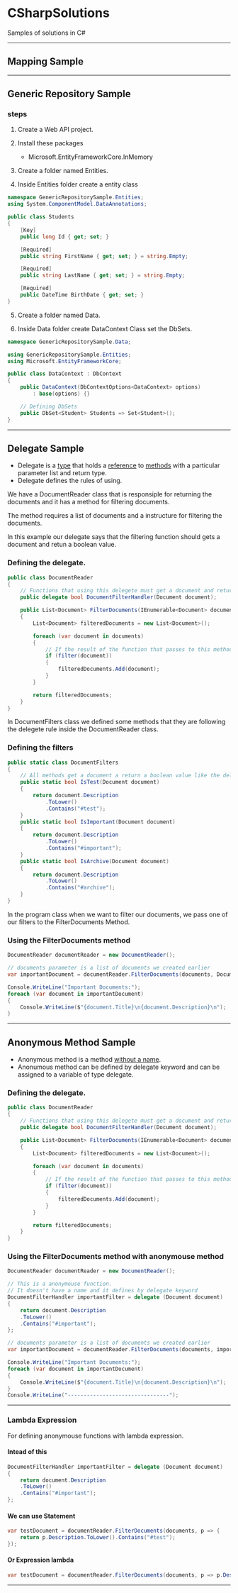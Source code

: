 # CSharpSolutions
Samples of solutions in C#

---

## Mapping Sample
---
## Generic Repository Sample
### steps
1. Create a Web API project.

2. Install these packages
    - Microsoft.EntityFrameworkCore.InMemory

3. Create a folder named Entities.

4. Inside Entities folder create a entity class

```C#
namespace GenericRepositorySample.Entities;
using System.ComponentModel.DataAnnotations;

public class Students
{
    [Key]
    public long Id { get; set; }

    [Required]
    public string FirstName { get; set; } = string.Empty;

    [Required]
    public string LastName { get; set; } = string.Empty;

    [Required]
    public DateTime BirthDate { get; set; }
}
```

5. Create a folder named Data.

6. Inside Data folder create DataContext Class set the DbSets.
```c#
namespace GenericRepositorySample.Data;

using GenericRepositorySample.Entities;
using Microsoft.EntityFrameworkCore;

public class DataContext : DbContext
{
	public DataContext(DbContextOptions<DataContext> options) 
		: base(options) {}

	// Defining DbSets
	public DbSet<Student> Students => Set<Student>();
}

```
---
## Delegate Sample
- Delegate is a <ins>type</ins> that holds a <ins>reference</ins> to  <ins>methods</ins> with a particular parameter list and return type.
- Delegate defines the rules of using.

We have a DocumentReader class that is responsiple for returning the documents and it has a method for filtering documents.

The method requires a list of documents and a instructure for filtering the documents.

 In this example our delegate says that the filtering function should gets a document and retun a boolean value.

 ### Defining the delegate.
```c#
public class DocumentReader
{
    // Functions that using this delegete must get a document and return a boolean value.
    public delegate bool DocumentFilterHandler(Document document);

    public List<Document> FilterDocuments(IEnumerable<Document> documents, DocumentFilterHandler filter)
    {
        List<Document> filteredDocuments = new List<Document>();

        foreach (var document in documents)
        {
            // If the result of the function that passes to this method is true.
            if (filter(document))
            {
                filteredDocuments.Add(document);
            }
        }

        return filteredDocuments;
    }
}
```
In DocumentFilters class we defined some methods that they are following the delegete rule inside the DocumentReader class.

### Defining the filters
```c#
public static class DocumentFilters
{
    // All methods get a document a return a boolean value like the delegate defines inside the DocumentReaderClass.
    public static bool IsTest(Document document)
    {
        return document.Description
            .ToLower()
            .Contains("#test");
    }
    public static bool IsImportant(Document document)
    {
        return document.Description
            .ToLower()
            .Contains("#important");
    }
    public static bool IsArchive(Document document)
    {
        return document.Description
            .ToLower()
            .Contains("#archive");
    }
}
```
In the program class when we want to filter our documents, we pass one of our filters to the FilterDocuments Method.

### Using the FilterDocuments method
```c#
DocumentReader documentReader = new DocumentReader();

// documents parameter is a list of documents we created earlier
var importantDocument = documentReader.FilterDocuments(documents, DocumentFilters.IsImportant);

Console.WriteLine("Important Documents:");
foreach (var document in importantDocument)
{
    Console.WriteLine($"{document.Title}\n{document.Description}\n");
}
```

---
## Anonymous Method Sample
- Anonymous method is a method <ins>without a name</ins>.
- Anonumous method can be defined by delegate keyword and can be assigned to a variable of type delegate.

 ### Defining the delegate.
```c#
public class DocumentReader
{
    // Functions that using this delegete must get a document and return a boolean value.
    public delegate bool DocumentFilterHandler(Document document);

    public List<Document> FilterDocuments(IEnumerable<Document> documents, DocumentFilterHandler filter)
    {
        List<Document> filteredDocuments = new List<Document>();

        foreach (var document in documents)
        {
            // If the result of the function that passes to this method is true.
            if (filter(document))
            {
                filteredDocuments.Add(document);
            }
        }

        return filteredDocuments;
    }
}
```

### Using the FilterDocuments method with anonymouse method
```c#
DocumentReader documentReader = new DocumentReader();

// This is a anonymouse function.
// It doesn't have a name and it defines by delegate keyword
DocumentFilterHandler importantFilter = delegate (Document document)
{
    return document.Description
    .ToLower()
    .Contains("#important");
};

// documents parameter is a list of documents we created earlier
var importantDocument = documentReader.FilterDocuments(documents, importantFilter);

Console.WriteLine("Important Documents:");
foreach (var document in importantDocument)
{
    Console.WriteLine($"{document.Title}\n{document.Description}\n");
}
Console.WriteLine("--------------------------------");
```
---

### Lambda Expression

For defining anonymouse functions with lambda expression.

#### Intead of this
```c#
DocumentFilterHandler importantFilter = delegate (Document document)
{
    return document.Description
    .ToLower()
    .Contains("#important");
};
```

#### We can use Statement
```c#
var testDocument = documentReader.FilterDocuments(documents, p => {
    return p.Description.ToLower().Contains("#test");
});
```
#### Or Expression lambda
```c#
var testDocument = documentReader.FilterDocuments(documents, p => p.Description.ToLower().Contains("#test"));
```
---

